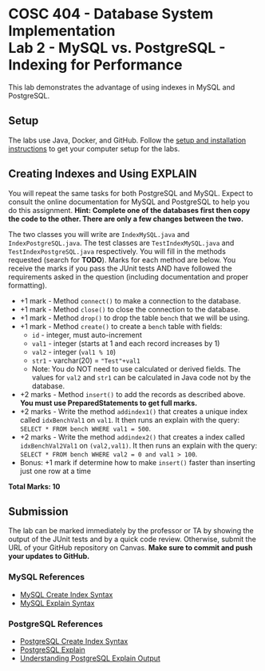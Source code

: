 # COSC 404 - Database System Implementation<br/>Lab 2 - MySQL vs. PostgreSQL - Indexing for Performance

This lab demonstrates the advantage of using indexes in MySQL and PostgreSQL.

## Setup

The labs use Java, Docker, and GitHub. Follow the [setup and installation instructions](https://github.com/rlawrenc/cosc_404/tree/main/labs/setup) to get your computer setup for the labs.

## Creating Indexes and Using EXPLAIN

You will repeat the same tasks for both PostgreSQL and MySQL.  Expect to consult the online documentation for MySQL and PostgreSQL to help you do this assignment. **Hint: Complete one of the databases first then copy the code to the other.  There are only a few changes between the two.**

The two classes you will write are `IndexMySQL.java` and `IndexPostgreSQL.java`.  The test classes are `TestIndexMySQL.java` and `TestIndexPostgreSQL.java` respectively.  You will fill in the methods requested (search for **TODO**).  Marks for each method are below.  You receive the marks if you pass the JUnit tests AND have followed the requirements asked in the question (including documentation and proper formatting).

- +1 mark - Method `connect()` to make a connection to the database.
- +1 mark - Method `close()` to close the connection to the database.
- +1 mark - Method `drop()` to drop the table `bench` that we will be using.
- +1 mark - Method `create()` to create a `bench` table with fields:
  - `id` - integer, must auto-increment
  - `val1` - integer (starts at 1 and each record increases by 1) 
  - `val2` - integer (`val1 % 10`)
  - `str1` - varchar(20) = `"Test"+val1`
  - Note: You do NOT need to use calculated or derived fields. The values for `val2` and `str1` can be calculated in Java code not by the database.
- +2 marks - Method `insert()` to add the records as described above. **You must use PreparedStatements to get full marks.**
- +2 marks - Write the method `addindex1()` that creates a unique index called `idxBenchVal1` on `val1`.  It then runs an explain with the query: `SELECT * FROM bench WHERE val1 = 500`.
- +2 marks - Write the method `addindex2()` that creates a index called `idxBenchVal2Val1` on `(val2,val1)`.  It then runs an explain with the query: `SELECT * FROM bench WHERE val2 = 0 and val1 > 100`.
- Bonus: +1 mark if determine how to make `insert()` faster than inserting just one row at a time

**Total Marks: 10** 

## Submission

The lab can be marked immediately by the professor or TA by showing the output of the JUnit tests and by a quick code review.  Otherwise, submit the URL of your GitHub repository on Canvas. **Make sure to commit and push your updates to GitHub.**

### MySQL References

- [MySQL Create Index Syntax](https://dev.mysql.com/doc/refman/8.0/en/create-index.html)
- [MySQL Explain Syntax](https://dev.mysql.com/doc/refman/8.0/en/explain.html)

### PostgreSQL References

- [PostgreSQL Create Index Syntax](https://www.postgresql.org/docs/14/static/sql-createindex.html)
- [PostgreSQL Explain](https://www.postgresql.org/docs/14/static/using-explain.html)
- [Understanding PostgreSQL Explain Output](https://use-the-index-luke.com/sql/explain-plan/postgresql/operations)
